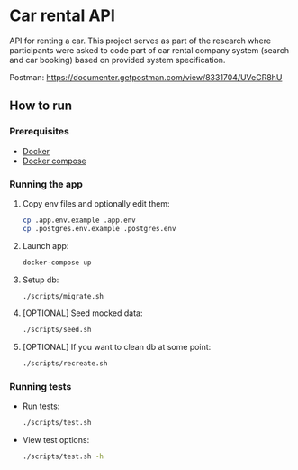 # Car rental API

API for renting a car. This project serves as part of the research where participants were asked to code part of car rental company system (search and car booking) based on provided system specification.

Postman: https://documenter.getpostman.com/view/8331704/UVeCR8hU

## How to run

### Prerequisites
- [Docker](https://www.docker.com/get-started)
- [Docker compose](https://docs.docker.com/compose/install/)

### Running the app

1. Copy env files and optionally edit them:
    ```bash
    cp .app.env.example .app.env
    cp .postgres.env.example .postgres.env
    ```

1. Launch app:
    ```bash
    docker-compose up
    ```
    
1. Setup db:
    ```bash
    ./scripts/migrate.sh
    ```

1. [OPTIONAL] Seed mocked data:
    ```bash
    ./scripts/seed.sh
    ```

1. [OPTIONAL] If you want to clean db at some point:
    ```bash
    ./scripts/recreate.sh
    ```

### Running tests

* Run tests:
    ```bash
    ./scripts/test.sh
    ```

* View test options:
    ```bash
    ./scripts/test.sh -h
    ```
